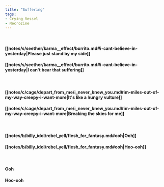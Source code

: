 ```yaml
---
title: "Suffering"
tags:
- Crying Vessel
- Necrozine
---
```

&nbsp;
#### [[notes/s/seether/karma__effect/burrito.md#i-cant-believe-in-yesterday|Please just stand by my side]]
#### [[notes/s/seether/karma__effect/burrito.md#i-cant-believe-in-yesterday|I can't bear that suffering]]
&nbsp;
#### [[notes/c/cage/depart_from_me/i_never_knew_you.md#im-miles-out-of-my-way-creepy-i-want-more|It's like a hungry vulture]]
#### [[notes/c/cage/depart_from_me/i_never_knew_you.md#im-miles-out-of-my-way-creepy-i-want-more|Breaking the skies for me]]
&nbsp;
#### [[notes/b/billy_idol/rebel_yell/flesh_for_fantasy.md#ooh|Ooh]]
#### [[notes/b/billy_idol/rebel_yell/flesh_for_fantasy.md#ooh|Hoo-ooh]]
&nbsp;
#### Ooh
#### Hoo-ooh
